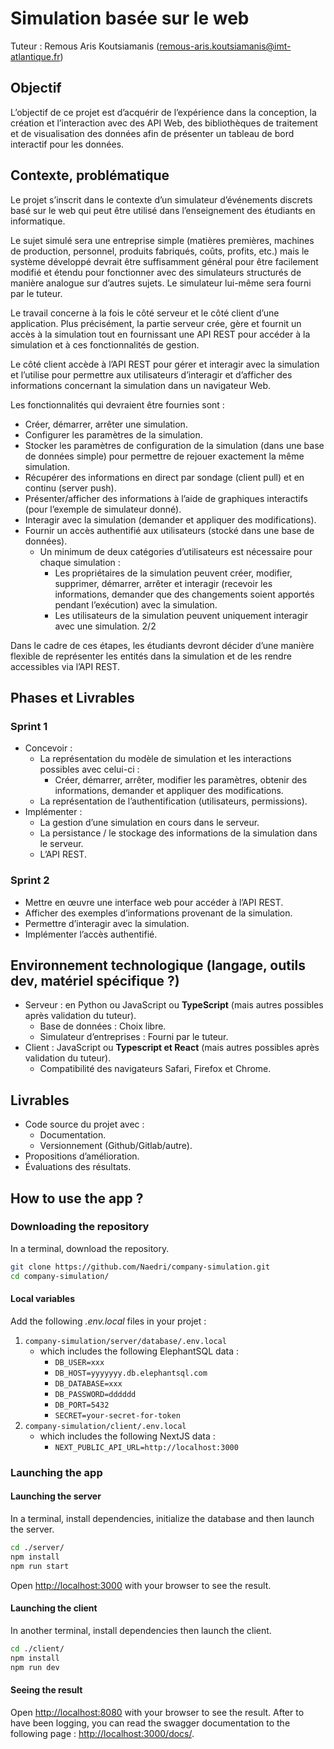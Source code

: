 # Simulation basée sur le web

Tuteur : Remous Aris Koutsiamanis ([remous-aris.koutsiamanis@imt-atlantique.fr](mailto:remous-aris.koutsiamanis@imt-atlantique.fr))

## Objectif

L’objectif de ce projet est d’acquérir de l’expérience dans la conception, la création et l’interaction
avec des API Web, des bibliothèques de traitement et de visualisation des données afin de présenter
un tableau de bord interactif pour les données.

## Contexte, problématique

Le projet s’inscrit dans le contexte d’un simulateur d’événements discrets basé sur le web qui peut
être utilisé dans l’enseignement des étudiants en informatique.

Le sujet simulé sera une entreprise simple (matières premières, machines de production, personnel,
produits fabriqués, coûts, profits, etc.) mais le système développé devrait être suffisamment général
pour être facilement modifié et étendu pour fonctionner avec des simulateurs structurés de manière
analogue sur d’autres sujets. Le simulateur lui-même sera fourni par le tuteur.

Le travail concerne à la fois le côté serveur et le côté client d’une application. Plus précisément, la
partie serveur crée, gère et fournit un accès à la simulation tout en fournissant une API REST pour
accéder à la simulation et à ces fonctionnalités de gestion.

Le côté client accède à l’API REST pour gérer et interagir avec la simulation et l’utilise pour permettre
aux utilisateurs d’interagir et d’afficher des informations concernant la simulation dans un
navigateur Web.

Les fonctionnalités qui devraient être fournies sont :

- Créer, démarrer, arrêter une simulation.
- Configurer les paramètres de la simulation.
- Stocker les paramètres de configuration de la simulation (dans une base de données simple)
  pour permettre de rejouer exactement la même simulation.
- Récupérer des informations en direct par sondage (client pull) et en continu (server push).
- Présenter/afficher des informations à l’aide de graphiques interactifs (pour l’exemple de
  simulateur donné).
- Interagir avec la simulation (demander et appliquer des modifications).
- Fournir un accès authentifié aux utilisateurs (stocké dans une base de données).
  - Un minimum de deux catégories d’utilisateurs est nécessaire pour chaque simulation :
    - Les propriétaires de la simulation peuvent créer, modifier, supprimer, démarrer,
      arrêter et interagir (recevoir les informations, demander que des changements soient
      apportés pendant l’exécution) avec la simulation.
    - Les utilisateurs de la simulation peuvent uniquement interagir avec une simulation.
      2/2

Dans le cadre de ces étapes, les étudiants devront décider d’une manière flexible de représenter les
entités dans la simulation et de les rendre accessibles via l’API REST.

## Phases et Livrables

### Sprint 1

- Concevoir :
  - La représentation du modèle de simulation et les interactions possibles avec celui-ci :
    - Créer, démarrer, arrêter, modifier les paramètres, obtenir des informations,
      demander et appliquer des modifications.
  - La représentation de l’authentification (utilisateurs, permissions).
- Implémenter :
  - La gestion d’une simulation en cours dans le serveur.
  - La persistance / le stockage des informations de la simulation dans le serveur.
  - L’API REST.

### Sprint 2

- Mettre en œuvre une interface web pour accéder à l’API REST.
- Afficher des exemples d’informations provenant de la simulation.
- Permettre d’interagir avec la simulation.
- Implémenter l’accès authentifié.

## Environnement technologique (langage, outils dev, matériel spécifique ?)

- Serveur : en Python ou JavaScript ou **TypeScript** (mais autres possibles après validation du
  tuteur).
  - Base de données : Choix libre.
  - Simulateur d’entreprises : Fourni par le tuteur.
- Client : JavaScript ou **Typescript et React** (mais autres possibles après validation du tuteur).
  - Compatibilité des navigateurs Safari, Firefox et Chrome.

## Livrables

- Code source du projet avec :
  - Documentation.
  - Versionnement (Github/Gitlab/autre).
- Propositions d’amélioration.
- Évaluations des résultats.

## How to use the app ?

### Downloading the repository

In a terminal, download the repository.

```bash
git clone https://github.com/Naedri/company-simulation.git
cd company-simulation/
```

#### Local variables

Add the following *.env.local* files in your projet :

1. `company-simulation/server/database/.env.local`
    - which includes the following ElephantSQL data :
        - `DB_USER=xxx`
        - `DB_HOST=yyyyyyy.db.elephantsql.com`
        - `DB_DATABASE=xxx`
        - `DB_PASSWORD=dddddd`
        - `DB_PORT=5432`
        - `SECRET=your-secret-for-token`
2. `company-simulation/client/.env.local`
    - which includes the following NextJS data :
        - `NEXT_PUBLIC_API_URL=http://localhost:3000`

### Launching the app

#### Launching the server

In a terminal, install dependencies, initialize the database and then launch the server.

```bash
cd ./server/
npm install
npm run start
```

Open [http://localhost:3000](http://localhost:3000) with your browser to see the result.

#### Launching the client

In another terminal, install dependencies then launch the client.

```bash
cd ./client/
npm install
npm run dev
```

#### Seeing the result

Open [http://localhost:8080](http://localhost:8080) with your browser to see the result.
After to have been logging, you can read the swagger documentation to the following page : [http://localhost:3000/docs/](http://localhost:3000/docs/). 
